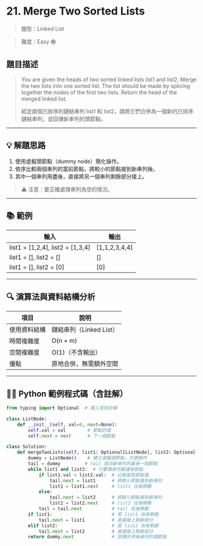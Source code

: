 # 21. Merge Two Sorted Lists

> 題型：Linked List

> 難度：Easy 🟢

## 題目描述
> You are given the heads of two sorted linked lists list1 and list2.
> Merge the two lists into one sorted list. The list should be made by splicing together the nodes of the first two lists.
> Return the head of the merged linked list.
>
> 給定兩個已排序的鏈結串列 list1 和 list2，請將它們合併為一個新的已排序鏈結串列，並回傳新串列的頭節點。

---

## 💡 解題思路
1. 使用虛擬頭節點（dummy node）簡化操作。
2. 依序比較兩個串列的當前節點，將較小的節點接到新串列後。
3. 其中一個串列用盡後，直接將另一個串列剩餘部分接上。

> ⚠️ 注意：要正確處理串列為空的情況。

---

## 📚 範例

| 輸入 | 輸出 |
|-----------------------------|----------------|
| list1 = [1,2,4], list2 = [1,3,4] | [1,1,2,3,4,4] |
| list1 = [], list2 = []            | []           |
| list1 = [], list2 = [0]           | [0]          |

---

## 🔍 演算法與資料結構分析

| 項目         | 說明                |
|--------------|---------------------|
| 使用資料結構 | 鏈結串列（Linked List）|
| 時間複雜度   | O(n + m)            |
| 空間複雜度   | O(1)（不含輸出）    |
| 優點         | 原地合併，無需額外空間 |

---

## 🧑‍💻 Python 範例程式碼（含註解）

```python
from typing import Optional  # 匯入型別註解

class ListNode:
    def __init__(self, val=0, next=None):
        self.val = val        # 節點的值
        self.next = next      # 下一個節點

class Solution:
    def mergeTwoLists(self, list1: Optional[ListNode], list2: Optional[ListNode]) -> Optional[ListNode]:
        dummy = ListNode()    # 建立虛擬頭節點，方便操作
        tail = dummy         # tail 指向新串列的最後一個節點
        while list1 and list2:  # 只要兩串列都還有節點
            if list1.val < list2.val:  # 比較當前節點值
                tail.next = list1      # 將較小節點接到新串列
                list1 = list1.next     # list1 往後移動
            else:
                tail.next = list2      # 將較小節點接到新串列
                list2 = list2.next     # list2 往後移動
            tail = tail.next           # tail 往後移動
        if list1:                      # 若 list1 尚有剩餘
            tail.next = list1          # 直接接上剩餘部分
        elif list2:                    # 若 list2 尚有剩餘
            tail.next = list2          # 直接接上剩餘部分
        return dummy.next              # 回傳合併後串列的頭節點
```

